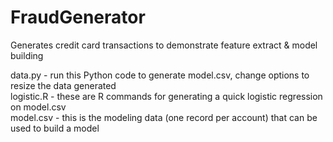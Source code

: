 # FraudGenerator
Generates credit card transactions to demonstrate feature extract &amp; model building

data.py - run this Python code to generate model.csv, change options to resize the data generated <BR>
logistic.R - these are R commands for generating a quick logistic regression on model.csv <BR>
model.csv - this is the modeling data (one record per account) that can be used to build a model <BR>
